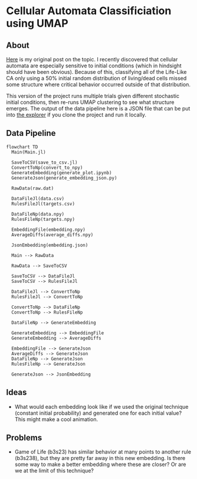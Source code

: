 # Cellular Automata Classificiation using UMAP

## About

[Here](https://kylehovey.github.io/blog/automata-nebula) is my original post on the topic. I recently discovered that cellular automata are especially sensitive to initial conditions (which in hindsight should have been obvious). Because of this, classifying all of the Life-Like CA only using a 50% initial random distribution of living/dead cells missed some structure where critical behavior occurred outside of that distribution.

This version of the project runs multiple trials given different stochastic initial conditions, then re-runs UMAP clustering to see what structure emerges. The output of the data pipeline here is a JSON file that can be put into [the explorer](http://kylehovey.github.io/automata-nebula-explorer/index.html) if you clone the project and run it locally.

## Data Pipeline

```mermaid
flowchart TD
  Main(Main.jl)

  SaveToCSV(save_to_csv.jl)
  ConvertToNp(convert_to_npy)
  GenerateEmbedding(generate_plot.ipynb)
  GenerateJson(generate_embedding_json.py)
  
  RawData(raw.dat)

  DataFileJl(data.csv)
  RulesFileJl(targets.csv)
  
  DataFileNp(data.npy)
  RulesFileNp(targets.npy)
  
  EmbeddingFile(embedding.npy)
  AverageDiffs(average_diffs.npy)
  
  JsonEmbedding(embedding.json)

  Main --> RawData
  
  RawData --> SaveToCSV

  SaveToCSV --> DataFileJl
  SaveToCSV --> RulesFileJl

  DataFileJl --> ConvertToNp
  RulesFileJl --> ConvertToNp

  ConvertToNp --> DataFileNp
  ConvertToNp --> RulesFileNp

  DataFileNp --> GenerateEmbedding

  GenerateEmbedding --> EmbeddingFile
  GenerateEmbedding --> AverageDiffs

  EmbeddingFile --> GenerateJson
  AverageDiffs --> GenerateJson
  DataFileNp --> GenerateJson
  RulesFileNp --> GenerateJson

  GenerateJson --> JsonEmbedding
```

## Ideas
* What would each embedding look like if we used the original technique (constant initial probability) and generated one for each initial value? This might make a cool animation.

## Problems
* Game of Life (b3s23) has similar behavior at many points to another rule (b3s238), but they are pretty far away in this new embedding. Is there some way to make a better embedding where these are closer? Or are we at the limit of this technique?

